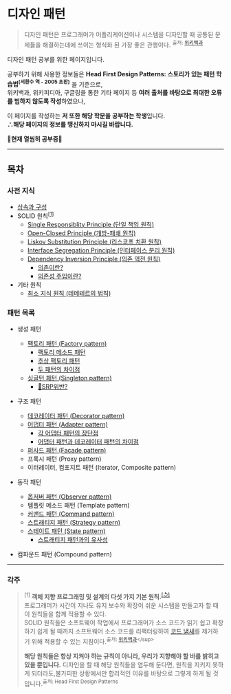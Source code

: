 # 디자인 패턴
> 디자인 패턴은 프로그래머가 어플리케이션이나 시스템을 디자인할 때 공통된 문제들을 해결하는데에 쓰이는 형식화 된 가장 좋은 관행이다. <sup>출처: [위키백과](https://ko.wikipedia.org/wiki/%EC%86%8C%ED%94%84%ED%8A%B8%EC%9B%A8%EC%96%B4_%EB%94%94%EC%9E%90%EC%9D%B8_%ED%8C%A8%ED%84%B4)

디자인 패턴 공부를 위한 페이지입니다.

공부하기 위해 사용한 정보들은 **Head First Design Patterns: 스토리가 있는 패턴 학습법<sup>(서환수 역 - 2005 초판)</sup>** 을 기준으로,  
위키백과, 위키피디아, 구글링을 통한 기타 페이지 등 **여러 출처를 바탕으로 최대한 오류를 범하지 않도록 작성**하였으나,

이 페이지를 작성하는 **저 또한 해당 학문을 공부하는 학생**입니다.  
**∴해당 페이지의 정보를 맹신하지 마시길 바랍니다.**

📝**현재 열씸히 공부중**📝

***

## 목차
### 사전 지식
- [상속과 구성](https://github.com/dhtpdud/DesignPatternStudy/wiki/%EC%83%81%EC%86%8D%EA%B3%BC-%EA%B5%AC%EC%84%B1)
- SOLID 원칙<sup name="a1">[[1]](#f1)</sup>
  - [Single Responsiblity Principle (단일 책임 원칙)](https://github.com/dhtpdud/DesignPatternStudy/wiki/SOLID:-Single-Responsiblity-Principle-(%EB%8B%A8%EC%9D%BC-%EC%B1%85%EC%9E%84-%EC%9B%90%EC%B9%99))
  - [Open-Closed Principle (개방-패쇄 원칙)](https://github.com/dhtpdud/DesignPatternStudy/wiki/SOLID:-Open-Closed-Principle-(%EA%B0%9C%EB%B0%A9-%ED%8F%90%EC%87%84-%EC%9B%90%EC%B9%99))
  - [Liskov Substitution Principle (리스코프 치환 원칙)](https://github.com/dhtpdud/DesignPatternStudy/wiki/SOLID:-Liskov-substitution-principle-(%EB%A6%AC%EC%8A%A4%EC%BD%94%ED%94%84-%EC%B9%98%ED%99%98-%EC%9B%90%EC%B9%99))
  - [Interface Segregation Principle (인터페이스 분리 원칙)](https://github.com/dhtpdud/DesignPatternStudy/wiki/SOLID:-Interface-Segregation-Principle-(%EC%9D%B8%ED%84%B0%ED%8E%98%EC%9D%B4%EC%8A%A4-%EB%B6%84%EB%A6%AC-%EC%9B%90%EC%B9%99))
  - [Dependency Inversion Principle (의존 역전 원칙)](https://github.com/dhtpdud/DesignPatternStudy/wiki/SOLID:-Dependency-Inversion-Principle-(%EC%9D%98%EC%A1%B4-%EC%97%AD%EC%A0%84-%EC%9B%90%EC%B9%99))
    - [의존이란?](https://github.com/dhtpdud/DesignPatternStudy/wiki/SOLID:-Dependency-Inversion-Principle-(%EC%9D%98%EC%A1%B4-%EC%97%AD%EC%A0%84-%EC%9B%90%EC%B9%99)#f1)
    - [의존성 주입이란?](https://github.com/dhtpdud/DesignPatternStudy/wiki/SOLID:-Dependency-Inversion-Principle-(%EC%9D%98%EC%A1%B4-%EC%97%AD%EC%A0%84-%EC%9B%90%EC%B9%99)#f2)
- 기타 원칙
  - [최소 지식 원칙 (데메테르의 법칙)](https://github.com/dhtpdud/DesignPatternStudy/wiki/%EC%B5%9C%EC%86%8C-%EC%A7%80%EC%8B%9D-%EC%9B%90%EC%B9%99-(%EB%8D%B0%EB%A9%94%ED%85%8C%EB%A5%B4%EC%9D%98-%EB%B2%95%EC%B9%99))

### 패턴 목록

- 생성 패턴
  - [팩토리 패턴 (Factory pattern)](https://github.com/dhtpdud/DesignPatternStudy/wiki/%ED%8C%A9%ED%86%A0%EB%A6%AC-%ED%8C%A8%ED%84%B4-(Factory-pattern))
    - [팩토리 메소드 패턴](https://github.com/dhtpdud/DesignPatternStudy/wiki/%ED%8C%A9%ED%86%A0%EB%A6%AC-%ED%8C%A8%ED%84%B4-(Factory-pattern)#팩토리-메소드-패턴-factory-method-pattern)
    - [추상 팩토리 패턴](https://github.com/dhtpdud/DesignPatternStudy/wiki/%ED%8C%A9%ED%86%A0%EB%A6%AC-%ED%8C%A8%ED%84%B4-(Factory-pattern)#추상-팩토리-패턴-abstract-factory-pattern)
    - [두 패턴의 차이점](https://github.com/dhtpdud/DesignPatternStudy/wiki/%ED%8C%A9%ED%86%A0%EB%A6%AC-%ED%8C%A8%ED%84%B4-(Factory-pattern)#두-패턴의-차이점)
  - [싱글턴 패턴 (Singleton pattern)](https://github.com/dhtpdud/DesignPatternStudy/wiki/%EC%8B%B1%EA%B8%80%ED%84%B4-%ED%8C%A8%ED%84%B4-(Singleton-pattern))
    - [🛑SRP위반?](https://github.com/dhtpdud/DesignPatternStudy/wiki/%EC%8B%B1%EA%B8%80%ED%84%B4-%ED%8C%A8%ED%84%B4-(Singleton-pattern)#srp%EC%9C%84%EB%B0%98)
- 구조 패턴
  - [데코레이터 패턴 (Decorator pattern)](https://github.com/dhtpdud/DesignPatternStudy/wiki/%EB%8D%B0%EC%BD%94%EB%A0%88%EC%9D%B4%ED%84%B0-%ED%8C%A8%ED%84%B4-(Decorator-pattern))
  - [어댑터 패턴 (Adapter pattern)](https://github.com/dhtpdud/DesignPatternStudy/wiki/%EC%96%B4%EB%8C%91%ED%84%B0-%ED%8C%A8%ED%84%B4-(Adapter-pattern))
    - [각 어댑터 패턴의 장단점](https://github.com/dhtpdud/DesignPatternStudy/wiki/%EC%96%B4%EB%8C%91%ED%84%B0-%ED%8C%A8%ED%84%B4-(Adapter-pattern)#각-어댑터-패턴의-장단점)
    - [어댑터 패턴과 데코레이터 패턴의 차이점](https://github.com/dhtpdud/DesignPatternStudy/wiki/%EC%96%B4%EB%8C%91%ED%84%B0-%ED%8C%A8%ED%84%B4-(Adapter-pattern)#어댑터-패턴과-데코레이터-패턴의-차이점)
  - [퍼사드 패턴 (Facade pattern)](https://github.com/dhtpdud/DesignPatternStudy/wiki/%ED%8D%BC%EC%82%AC%EB%93%9C-%ED%8C%A8%ED%84%B4-(Facade-pattern))
  - 프록시 패턴 (Proxy pattern)
  - 이터레이터, 컴포지트 패턴 (Iterator, Composite pattern)
- 동작 패턴
  - [옵저버 패턴 (Observer pattern)](https://github.com/dhtpdud/DesignPatternStudy/wiki/%EC%98%B5%EC%A0%80%EB%B2%84-%ED%8C%A8%ED%84%B4-(Observer-pattern))
  - 템플릿 메소드 패턴 (Template pattern)
  - [커맨드 패턴 (Command pattern)](https://github.com/dhtpdud/DesignPatternStudy/wiki/%EC%BB%A4%EB%A7%A8%EB%93%9C-%ED%8C%A8%ED%84%B4-(Command-pattern))
  - [스트래티지 패턴 (Strategy pattern)](https://github.com/dhtpdud/DesignPatternStudy/wiki/%EC%8A%A4%ED%8A%B8%EB%9E%98%ED%8B%B0%EC%A7%80-%ED%8C%A8%ED%84%B4-(Strategy-pattern))
  - [스테이트 패턴 (State pattern)](https://github.com/dhtpdud/DesignPatternStudy/wiki/%EC%8A%A4%ED%85%8C%EC%9D%B4%ED%8A%B8-%ED%8C%A8%ED%84%B4-(State-pattern))
    - [스트래티지 패턴과의 유사성](https://github.com/dhtpdud/DesignPatternStudy/wiki/%EC%8A%A4%ED%85%8C%EC%9D%B4%ED%8A%B8-%ED%8C%A8%ED%84%B4-(State-pattern)#%EC%8A%A4%ED%8A%B8%EB%9E%98%ED%8B%B0%EC%A7%80-%ED%8C%A8%ED%84%B4strategy-pattern%EA%B3%BC%EC%9D%98-%EC%9C%A0%EC%82%AC%EC%84%B1)

- 컴파운드 패턴 (Compound pattern)

***

### 각주
> <sup name="f1">[1]</sup> **객체 지향 프로그래밍 및 설계의 다섯 가지 기본 원칙.**<sup>[[↺]](#a1)</sup>  
프로그래머가 시간이 지나도 유지 보수와 확장이 쉬운 시스템을 만들고자 할 때 이 원칙들을 함께 적용할 수 있다.  
SOLID 원칙들은 소프트웨어 작업에서 프로그래머가 소스 코드가 읽기 쉽고 확장하기 쉽게 될 때까지 소프트웨어 소스 코드를 리팩터링하여 [코드 냄새](https://ko.wikipedia.org/wiki/%EC%BD%94%EB%93%9C_%EC%8A%A4%EB%A9%9C)를 제거하기 위해 적용할 수 있는 지침이다.<sup>출처: [위키백과](https://ko.wikipedia.org/wiki/SOLID_(%EA%B0%9D%EC%B2%B4_%EC%A7%80%ED%96%A5_%EC%84%A4%EA%B3%84))</sup>  
>
> **해당 원칙들은 항상 지켜야 하는 규칙이 아니라, 우리가 지향해야 할 바를 밝히고 있을 뿐입니다.**
디자인을 할 때 해당 원칙들을 염두해 둔다면, 원칙을 지키지 못하게 되더라도,불가피한 상황에서만 합리적인 이유를 바탕으로 그렇게 하게 될 것입니다.<sup>출처: Head First Design Patterns</sup>
